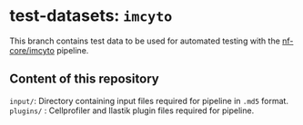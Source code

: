 # test-datasets: `imcyto`

This branch contains test data to be used for automated testing with the [nf-core/imcyto](https://github.com/nf-core/imcyto) pipeline.

## Content of this repository

`input/`: Directory containing input files required for pipeline in `.md5` format.  
`plugins/` : Cellprofiler and Ilastik plugin files required for pipeline.  
